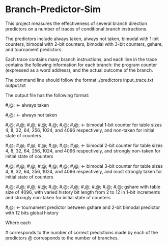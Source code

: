 # Branch-Predictor-Sim

This project measures the effectiveness of several branch direction predictors on a number of traces of conditional branch instructions.

The predictors include always taken, always not taken, bimodal with 1-bit counters, bimodal with 2-bit counters, bimodal with 3-bit counters, gshare, and tournament predictors.

Each trace contains many branch instructions, and each line in the trace contains the following information for each branch: the program counter (expressed as a word address), and the actual outcome of the branch.

The command line should follow the format ./predictors input_trace.txt output.txt

The output file has the following format:

#,@; <- always taken

#,@; <- always not taken

#,@; #,@; #,@; #,@; #,@; #,@; #,@; <- bimodal 1-bit counter for table sizes 4, 8, 32, 64, 256, 1024, and 4096 respectively, and non-taken for initial state of counters

#,@; #,@; #,@; #,@; #,@; #,@; #,@; <- bimodal 2-bit counter for table sizes 4, 8, 32, 64, 256, 1024, and 4096 respectively, and strongly non-taken for initial state of counters

#,@; #,@; #,@; #,@; #,@; #,@; #,@; <- bimodal 3-bit counter for table sizes 4, 8, 32, 64, 256, 1024, and 4096 respectively, and most strongly taken for initial state of counters

#,@; #,@; #,@; #,@; #,@; #,@; #,@; #,@; #,@; #,@; #,@; gshare with table size of 4096, with varied history bit length from 2 to 12 in 1-bit increments and strongly non-taken for initial state of counters

#,@; <- tournament predictor between gshare and 2-bit bimodal predictor with 12 bits global history

Where each

\# corresponds to the number of correct predictions made by each of the predictors
@ corresponds to the number of branches.
